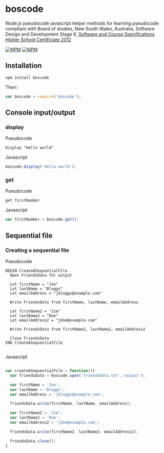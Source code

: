 # boscode

Node.js pseudocode javascript helper methods for learning pseudocode compliant with Board of studies, New South Wales, Australia, Software Design and Development Stage 6, [Software and Course Specifications Higher School Certificiate 2012](http://www.boardofstudies.nsw.edu.au/syllabus_hsc/pdf_doc/software-design-development-course-specs.pdf)


[![NPM](https://nodei.co/npm/boscode.png?downloads=true&downloadRank=true)](https://nodei.co/npm/boscode/)
[![NPM](https://nodei.co/npm-dl/boscode.png?months=6&height=3)](https://nodei.co/npm/boscode/)

## Installation
```    
npm install boscode
```
    
Then:

```js
var boscode = require('boscode');
```

## Console input/output

### display

Pseudocode
```
Display "Hello world"
```

Javascript
```js
boscode.display('Hello world');
```

### get

Pseudocode
```
get firstNumber
```

Javascript
```js
var firstNumber = boscode.get();
```

## Sequential file


### Creating a sequential file

Pseudocode
```
BEGIN CreateASequentialFile
  Open FriendsData for output

  Let firstName = "Joe"
  Let lastName = "Bloggs"
  Let emailAddress = "jbloggs@example.com"

  Write FriendsData from firstName, lastName, emailAddress

  Let firstName2 = "Jim"
  Let lastName2 = "Doe"
  Let emailAddress2 = "jdoe@example.com"

  Write FriendsData from firstName2, lastName2, emailAddress2

  Close FriendsData
END CreateASequentialFile


```

Javascript
```js

var createASequentialFile = function(){
  var friendsData = boscode.open('friendsData.txt','output');

  var firstName = 'Joe';
  var lastName = 'Bloggs';
  var emailAddress = 'jbloggs@example.com';

  friendsData.write(firstName, lastName, emailAddress);

  var firstName2 = 'Jim';
  var lastName2 = 'Doe';
  var emailAddress2 = 'jdoe@example.com';

  friendsData.write(firstName2, lastName2, emailAddress2);

  friendsData.close();
}


```

